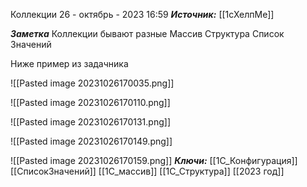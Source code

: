 
Коллекции
 26 - октябрь - 2023  16:59 
***Источник:*** [[1сХелпМе]]

***Заметка*** 
Коллекции бывают разные
Массив
Структура
Список Значений

Ниже пример из задачника

![[Pasted image 20231026170035.png]]

![[Pasted image 20231026170110.png]]

![[Pasted image 20231026170131.png]]


![[Pasted image 20231026170149.png]]


![[Pasted image 20231026170159.png]]
***Ключи:*** [[1С_Конфигурация]] [[СписокЗначений]] [[1С_массив]] [[1С_Структура]] [[2023 год]]